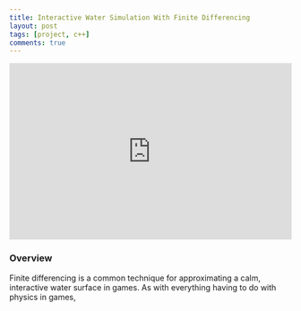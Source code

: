 ```yaml
---
title: Interactive Water Simulation With Finite Differencing
layout: post
tags: [project, c++]
comments: true
---
```


<iframe width="100%" height="315" src="https://www.youtube.com/embed/RISbDVcMClY" frameborder="0" allowfullscreen></iframe>

### Overview

Finite differencing is a common technique for approximating a calm, interactive water surface in games. As with everything having to do with physics in games, 